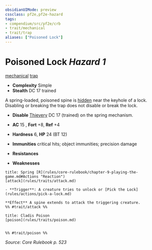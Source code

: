 ```yaml
---
obsidianUIMode: preview
cssclass: pf2e,pf2e-hazard
tags:
- compendium/src/pf2e/crb
- trait/mechanical
- trait/trap
aliases: ["Poisoned Lock"]
---
```

# Poisoned Lock *Hazard 1*  
[mechanical](rules/traits/mechanical.md)  [trap](rules/traits/trap.md)  

- **Complexity** Simple
- **Stealth** DC 17 trained  

A spring-loaded, poisoned spine is [hidden](rules/conditions.md#Hidden) near the keyhole of a lock. Disabling or breaking the trap does not disable or break the lock.

- **Disable** [Thievery](compendium/skills.md#Thievery) DC 17 (trained) on the spring mechanism.  

- **AC** 15 , **Fort** +8, **Ref** +4
- **Hardness** 6, **HP** 24 (BT 12)
- **Immunities** critical hits; object immunities; precision damage
- **Resistances** 
- **Weaknesses** 
     
```ad-embed-ability
title: Spring [R](rules/core-rulebook/chapter-9-playing-the-game.md#Actions "Reaction")
[attack](rules/traits/attack.md)  

- **Trigger**: A creature tries to unlock or [Pick the Lock](rules/actions/pick-a-lock.md)

**Effect** A spine extends to attack the triggering creature.  
%% #trait/attack %%
```
```ad-embed-ability
title: Cladis Poison
[poison](rules/traits/poison.md)  

  
%% #trait/poison %%
```

*Source: Core Rulebook p. 523*
